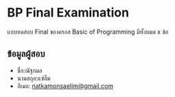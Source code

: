 # BP Final Examination

แบบทดสอบ Final ของครอส Basic of Programming มีทั้งหมด x ข้อ

## ข้อมูลผู้สอบ

- ชื่อ:ณัฐกมล
- นามสกุล:แซ่ลิ้ม
- อีเมล: natkamonsaelim@gmail.com
